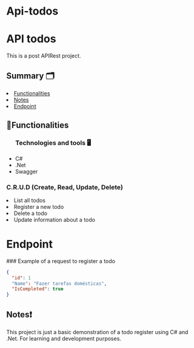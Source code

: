 # Api-todos

<h1>API todos</h1>
  <p>This is a post APIRest project.</p>

<h2>Summary 🗂️</h2>
  <li><a href="#Functionalities">Functionalities</a></li>
  <li><a href="#notes">Notes</a></li>
  <li><a href="#endpoint">Endpoint</a></li>

<h2  id="Functionalities">📑Functionalities</h2>
<ul>
<h3>Technologies and tools 🖥️</h3>
<li>C#</li>
<li>.Net</li>
<li>Swagger</li>
  </ul>
     <h3>C.R.U.D (Create, Read, Update, Delete)</h3>
      <li>List all todos</li>
      <li>Register a new todo</li>
      <li>Delete a todo</li>
      <li>Update information about a todo</li>

      
  <h1 id="endpoint">Endpoint</h1>
  ### Example of a request to register a todo
  
  ```json
{
  	"id": 1
	"Name": "Fazer tarefas domésticas",
	"IsCompleted": true
}
  ```

 <h2 id="notes">Notes❗</h2>
  <p>This project is just a basic demonstration of a todo register using C# and .Net. For learning and development purposes.</p>
  
